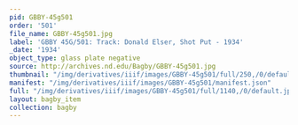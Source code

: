 ```yaml
---
pid: GBBY-45g501
order: '501'
file_name: GBBY-45g501.jpg
label: 'GBBY 45G/501: Track: Donald Elser, Shot Put - 1934'
_date: '1934'
object_type: glass plate negative
source: http://archives.nd.edu/Bagby/GBBY-45g501.jpg
thumbnail: "/img/derivatives/iiif/images/GBBY-45g501/full/250,/0/default.jpg"
manifest: "/img/derivatives/iiif/images/GBBY-45g501/manifest.json"
full: "/img/derivatives/iiif/images/GBBY-45g501/full/1140,/0/default.jpg"
layout: bagby_item
collection: bagby
---
```


